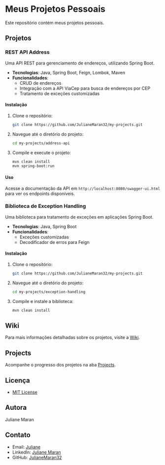 # Meus Projetos Pessoais

Este repositório contém meus projetos pessoais.

## Projetos

### REST API Address

Uma API REST para gerenciamento de endereços, utilizando Spring Boot.

- **Tecnologias**: Java, Spring Boot, Feign, Lombok, Maven
- **Funcionalidades**:
  - CRUD de endereços
  - Integração com a API ViaCep para busca de endereços por CEP
  - Tratamento de exceções customizadas

#### Instalação

1. Clone o repositório:

   ```bash
   git clone https://github.com/JulianeMaran32/my-projects.git
   ```
   
2. Navegue até o diretório do projeto:

   ```bash
   cd my-projects/address-api
   ```
   
3. Compile e execute o projeto:

   ```bash
   mvn clean install
   mvn spring-boot:run
   ```

#### Uso

Acesse a documentação da API em `http://localhost:8080/swagger-ui.html` para ver os endpoints disponíveis.

### Biblioteca de Exception Handling

Uma biblioteca para tratamento de exceções em aplicações Spring Boot.

- **Tecnologias**: Java, Spring Boot
- **Funcionalidades**:
  - Exceções customizadas
  - Decodificador de erros para Feign

#### Instalação

1. Clone o repositório:
   ```bash
   git clone https://github.com/JulianeMaran32/my-projects.git
   ```
2. Navegue até o diretório do projeto:
   ```bash
   cd my-projects/exception-handling
   ```
3. Compile e instale a biblioteca:
   ```bash
   mvn clean install
   ```

## Wiki

Para mais informações detalhadas sobre os projetos, visite a [Wiki](https://github.com/JulianeMaran32/my-projects/wiki).

## Projects

Acompanhe o progresso dos projetos na aba [Projects](https://github.com/JulianeMaran32/my-projects/projects).

## Licença

- [MIT License](LICENSE)

## Autora

Juliane Maran

## Contato

- Email: [Juliane](mailto:julianemaran@gmail.com)
- LinkedIn: [Juliane Maran](https://www.linkedin.com/in/juliane-maran-168b73133)
- GitHub: [JulianeMaran32](https://github.com/JulianeMaran32)
